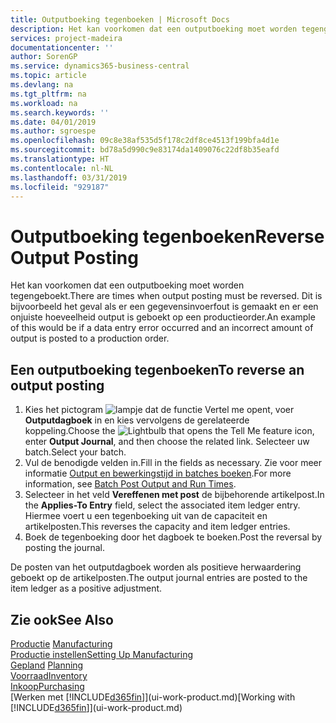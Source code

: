 ```yaml
---
title: Outputboeking tegenboeken | Microsoft Docs
description: Het kan voorkomen dat een outputboeking moet worden tegengeboekt. Dit is bijvoorbeeld het geval als er een gegevensinvoerfout is gemaakt en er een onjuiste hoeveelheid output is geboekt op een productieorder.
services: project-madeira
documentationcenter: ''
author: SorenGP
ms.service: dynamics365-business-central
ms.topic: article
ms.devlang: na
ms.tgt_pltfrm: na
ms.workload: na
ms.search.keywords: ''
ms.date: 04/01/2019
ms.author: sgroespe
ms.openlocfilehash: 09c8e38af535d5f178c2df8ce4513f199bfa4d1e
ms.sourcegitcommit: bd78a5d990c9e83174da1409076c22df8b35eafd
ms.translationtype: HT
ms.contentlocale: nl-NL
ms.lasthandoff: 03/31/2019
ms.locfileid: "929187"
---
```

# <a name="reverse-output-posting"></a><span data-ttu-id="88eba-104">Outputboeking tegenboeken</span><span class="sxs-lookup"><span data-stu-id="88eba-104">Reverse Output Posting</span></span>
<span data-ttu-id="88eba-105">Het kan voorkomen dat een outputboeking moet worden tegengeboekt.</span><span class="sxs-lookup"><span data-stu-id="88eba-105">There are times when output posting must be reversed.</span></span> <span data-ttu-id="88eba-106">Dit is bijvoorbeeld het geval als er een gegevensinvoerfout is gemaakt en er een onjuiste hoeveelheid output is geboekt op een productieorder.</span><span class="sxs-lookup"><span data-stu-id="88eba-106">An example of this would be if a data entry error occurred and an incorrect amount of output is posted to a production order.</span></span>  

## <a name="to-reverse-an-output-posting"></a><span data-ttu-id="88eba-107">Een outputboeking tegenboeken</span><span class="sxs-lookup"><span data-stu-id="88eba-107">To reverse an output posting</span></span>  
1.  <span data-ttu-id="88eba-108">Kies het pictogram ![lampje dat de functie Vertel me opent](media/ui-search/search_small.png "Vertel me wat u wilt doen"), voer **Outputdagboek** in en kies vervolgens de gerelateerde koppeling.</span><span class="sxs-lookup"><span data-stu-id="88eba-108">Choose the ![Lightbulb that opens the Tell Me feature](media/ui-search/search_small.png "Tell me what you want to do") icon, enter **Output Journal**, and then choose the related link.</span></span> <span data-ttu-id="88eba-109">Selecteer uw batch.</span><span class="sxs-lookup"><span data-stu-id="88eba-109">Select your batch.</span></span>  
2. <span data-ttu-id="88eba-110">Vul de benodigde velden in.</span><span class="sxs-lookup"><span data-stu-id="88eba-110">Fill in the fields as necessary.</span></span> <span data-ttu-id="88eba-111">Zie voor meer informatie [Output en bewerkingstijd in batches boeken](production-how-to-post-output-quantity.md).</span><span class="sxs-lookup"><span data-stu-id="88eba-111">For more information, see [Batch Post Output and Run Times](production-how-to-post-output-quantity.md).</span></span>
3.  <span data-ttu-id="88eba-112">Selecteer in het veld **Vereffenen met post** de bijbehorende artikelpost.</span><span class="sxs-lookup"><span data-stu-id="88eba-112">In the **Applies-To Entry** field, select the associated item ledger entry.</span></span> <span data-ttu-id="88eba-113">Hiermee voert u een tegenboeking uit van de capaciteit en artikelposten.</span><span class="sxs-lookup"><span data-stu-id="88eba-113">This reverses the capacity and item ledger entries.</span></span>  
4. <span data-ttu-id="88eba-114">Boek de tegenboeking door het dagboek te boeken.</span><span class="sxs-lookup"><span data-stu-id="88eba-114">Post the reversal by posting the journal.</span></span>  

<span data-ttu-id="88eba-115">De posten van het outputdagboek worden als positieve herwaardering geboekt op de artikelposten.</span><span class="sxs-lookup"><span data-stu-id="88eba-115">The output journal entries are posted to the item ledger as a positive adjustment.</span></span>  

## <a name="see-also"></a><span data-ttu-id="88eba-116">Zie ook</span><span class="sxs-lookup"><span data-stu-id="88eba-116">See Also</span></span>  
 <span data-ttu-id="88eba-117">[Productie](production-manage-manufacturing.md)  </span><span class="sxs-lookup"><span data-stu-id="88eba-117">[Manufacturing](production-manage-manufacturing.md)  </span></span>  
 [<span data-ttu-id="88eba-118">Productie instellen</span><span class="sxs-lookup"><span data-stu-id="88eba-118">Setting Up Manufacturing</span></span>](production-configure-production-processes.md)  
 <span data-ttu-id="88eba-119">[Gepland](production-planning.md)    </span><span class="sxs-lookup"><span data-stu-id="88eba-119">[Planning](production-planning.md)    </span></span>  
 [<span data-ttu-id="88eba-120">Voorraad</span><span class="sxs-lookup"><span data-stu-id="88eba-120">Inventory</span></span>](inventory-manage-inventory.md)  
 [<span data-ttu-id="88eba-121">Inkoop</span><span class="sxs-lookup"><span data-stu-id="88eba-121">Purchasing</span></span>](purchasing-manage-purchasing.md)  
 <span data-ttu-id="88eba-122">[Werken met [!INCLUDE[d365fin](includes/d365fin_md.md)]](ui-work-product.md)</span><span class="sxs-lookup"><span data-stu-id="88eba-122">[Working with [!INCLUDE[d365fin](includes/d365fin_md.md)]](ui-work-product.md)</span></span>  
